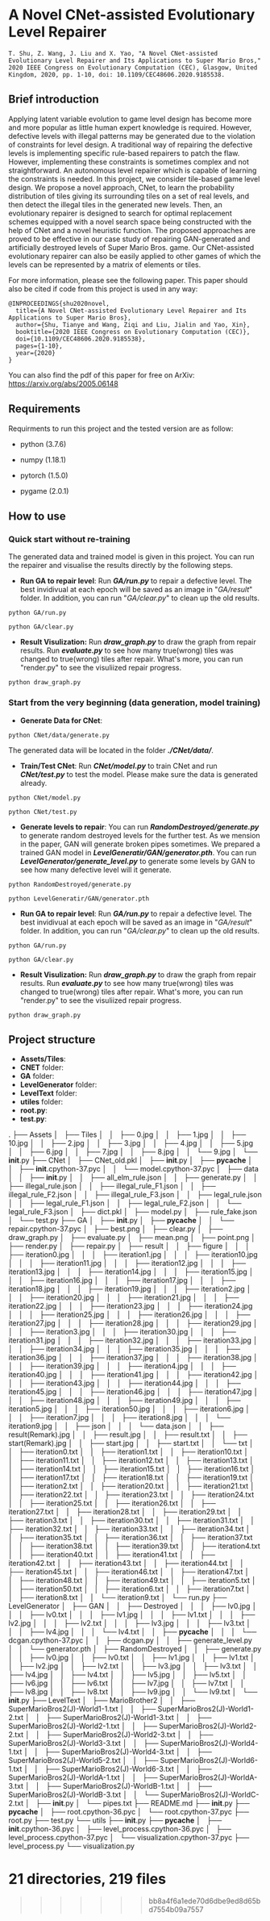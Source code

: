 # A Novel CNet-assisted Evolutionary Level Repairer  
```T. Shu, Z. Wang, J. Liu and X. Yao, "A Novel CNet-assisted Evolutionary Level Repairer and Its Applications to Super Mario Bros," 2020 IEEE Congress on Evolutionary Computation (CEC), Glasgow, United Kingdom, 2020, pp. 1-10, doi: 10.1109/CEC48606.2020.9185538.```

## Brief introduction
Applying latent variable evolution to game level design has become more and more popular as little human expert knowledge is required. However, defective levels with illegal patterns may be generated due to the violation of constraints for level design. A traditional way of repairing the defective levels is implementing specific rule-based repairers to patch the flaw. However, implementing these constraints is sometimes complex and not straightforward. An autonomous level repairer which is capable of learning the constraints is needed. In this project, we consider tile-based game level design. We propose a novel approach, CNet, to learn the probability distribution of tiles giving its surrounding tiles on a set of real levels, and then detect the illegal tiles in the generated new levels. Then, an evolutionary repairer is designed to search for optimal replacement schemes equipped with a novel search space being constructed with the help of CNet and a novel heuristic function. The proposed approaches are proved to be effective in our case study of repairing GAN-generated and artificially destroyed levels of Super Mario Bros. game. Our CNet-assisted evolutionary repairer can also be easily applied to other games of which the levels can be represented by a matrix of elements or tiles.  

For more information, please see the following paper. This paper should also be cited if code from this project is used in any way:

```
@INPROCEEDINGS{shu2020novel,
  title={A Novel CNet-assisted Evolutionary Level Repairer and Its Applications to Super Mario Bros},
  author={Shu, Tianye and Wang, Ziqi and Liu, Jialin and Yao, Xin},
  booktitle={2020 IEEE Congress on Evolutionary Computation (CEC)}, 
  doi={10.1109/CEC48606.2020.9185538},
  pages={1-10},
  year={2020}
}
```

You can also find the pdf of this paper for free on ArXiv: https://arxiv.org/abs/2005.06148

## Requirements

Requirments to run this project and the tested version are as follow:

* python (3.7.6)

* numpy (1.18.1)

* pytorch (1.5.0)

* pygame (2.0.1)

## How to use
### Quick start without re-training
The generated data and trained model is given in this project. You can run the repairer and visualise the results directly by the following steps.
* **Run GA to repair level**: Run ***GA/run.py*** to repair a defective level. The best invidivual at each epoch will be saved as an image in "*GA/result*" folder. In addition, you can run "*GA/clear.py*" to clean up the old results.

```python GA/run.py```

```python GA/clear.py```

* **Result Visulization:** Run ***draw_graph.py*** to draw the graph from repair results. Run ***evaluate.py*** to see how many true(wrong) tiles was changed to true(wrong) tiles after repair. What's more, you can run "render.py" to see the visuliized repair progress.

```python draw_graph.py```

### Start from the very beginning (data generation, model training)
* **Generate Data for CNet**: 

```python CNet/data/generate.py```

The generated data will be located in the folder ***./CNet/data/***.

* **Train/Test CNet**: Run ***CNet/model.py*** to train CNet and run ***CNet/test.py*** to test the model. Please make sure the data is generated already.

```python CNet/model.py```

```python CNet/test.py```

* **Generate levels to repair**: You can run ***RandomDestroyed/generate.py*** to generate random destroyed levels for the further test. As we mension in the paper, GAN will generate broken pipes sometimes. We prepared a trained GAN model in ***LevelGeneratir/GAN/generator.pth***. You can run ***LevelGenerator/generate_level.py*** to generate some levels by GAN to see how many defective level will it generate.  

```python RandomDestroyed/generate.py```

```python LevelGeneratir/GAN/generator.pth```

* **Run GA to repair level**: Run ***GA/run.py*** to repair a defective level. The best invidivual at each epoch will be saved as an image in "*GA/result*" folder. In addition, you can run "*GA/clear.py*" to clean up the old results.

```python GA/run.py```

```python GA/clear.py```

* **Result Visulization:** Run ***draw_graph.py*** to draw the graph from repair results. Run ***evaluate.py*** to see how many true(wrong) tiles was changed to true(wrong) tiles after repair. What's more, you can run "render.py" to see the visuliized repair progress.

```python draw_graph.py```

## Project structure
* **Assets/Tiles**:
* **CNET** folder:
* **GA** folder:
* **LevelGenerator** folder:
* **LevelText** folder:
* **utiles** folder:
* **root.py**:
* **test.py**:

.
├── Assets
│   ├── Tiles
│   │   ├── 0.jpg
│   │   ├── 1.jpg
│   │   ├── 10.jpg
│   │   ├── 2.jpg
│   │   ├── 3.jpg
│   │   ├── 4.jpg
│   │   ├── 5.jpg
│   │   ├── 6.jpg
│   │   ├── 7.jpg
│   │   ├── 8.jpg
│   │   └── 9.jpg
│   └── __init__.py
├── CNet
│   ├── CNet_old.pkl
│   ├── __init__.py
│   ├── __pycache__
│   │   ├── __init__.cpython-37.pyc
│   │   └── model.cpython-37.pyc
│   ├── data
│   │   ├── __init__.py
│   │   ├── all_elm_rule.json
│   │   ├── generate.py
│   │   ├── illegal_rule.json
│   │   ├── illegal_rule_F1.json
│   │   ├── illegal_rule_F2.json
│   │   ├── illegal_rule_F3.json
│   │   ├── legal_rule.json
│   │   ├── legal_rule_F1.json
│   │   ├── legal_rule_F2.json
│   │   └── legal_rule_F3.json
│   ├── dict.pkl
│   ├── model.py
│   ├── rule_fake.json
│   └── test.py
├── GA
│   ├── __init__.py
│   ├── __pycache__
│   │   └── repair.cpython-37.pyc
│   ├── best.png
│   ├── clear.py
│   ├── draw_graph.py
│   ├── evaluate.py
│   ├── mean.png
│   ├── point.png
│   ├── render.py
│   ├── repair.py
│   ├── result
│   │   ├── figure
│   │   │   ├── iteration0.jpg
│   │   │   ├── iteration1.jpg
│   │   │   ├── iteration10.jpg
│   │   │   ├── iteration11.jpg
│   │   │   ├── iteration12.jpg
│   │   │   ├── iteration13.jpg
│   │   │   ├── iteration14.jpg
│   │   │   ├── iteration15.jpg
│   │   │   ├── iteration16.jpg
│   │   │   ├── iteration17.jpg
│   │   │   ├── iteration18.jpg
│   │   │   ├── iteration19.jpg
│   │   │   ├── iteration2.jpg
│   │   │   ├── iteration20.jpg
│   │   │   ├── iteration21.jpg
│   │   │   ├── iteration22.jpg
│   │   │   ├── iteration23.jpg
│   │   │   ├── iteration24.jpg
│   │   │   ├── iteration25.jpg
│   │   │   ├── iteration26.jpg
│   │   │   ├── iteration27.jpg
│   │   │   ├── iteration28.jpg
│   │   │   ├── iteration29.jpg
│   │   │   ├── iteration3.jpg
│   │   │   ├── iteration30.jpg
│   │   │   ├── iteration31.jpg
│   │   │   ├── iteration32.jpg
│   │   │   ├── iteration33.jpg
│   │   │   ├── iteration34.jpg
│   │   │   ├── iteration35.jpg
│   │   │   ├── iteration36.jpg
│   │   │   ├── iteration37.jpg
│   │   │   ├── iteration38.jpg
│   │   │   ├── iteration39.jpg
│   │   │   ├── iteration4.jpg
│   │   │   ├── iteration40.jpg
│   │   │   ├── iteration41.jpg
│   │   │   ├── iteration42.jpg
│   │   │   ├── iteration43.jpg
│   │   │   ├── iteration44.jpg
│   │   │   ├── iteration45.jpg
│   │   │   ├── iteration46.jpg
│   │   │   ├── iteration47.jpg
│   │   │   ├── iteration48.jpg
│   │   │   ├── iteration49.jpg
│   │   │   ├── iteration5.jpg
│   │   │   ├── iteration50.jpg
│   │   │   ├── iteration6.jpg
│   │   │   ├── iteration7.jpg
│   │   │   ├── iteration8.jpg
│   │   │   └── iteration9.jpg
│   │   ├── json
│   │   │   └── data.json
│   │   ├── result(Remark).jpg
│   │   ├── result.jpg
│   │   ├── result.txt
│   │   ├── start(Remark).jpg
│   │   ├── start.jpg
│   │   ├── start.txt
│   │   └── txt
│   │       ├── iteration0.txt
│   │       ├── iteration1.txt
│   │       ├── iteration10.txt
│   │       ├── iteration11.txt
│   │       ├── iteration12.txt
│   │       ├── iteration13.txt
│   │       ├── iteration14.txt
│   │       ├── iteration15.txt
│   │       ├── iteration16.txt
│   │       ├── iteration17.txt
│   │       ├── iteration18.txt
│   │       ├── iteration19.txt
│   │       ├── iteration2.txt
│   │       ├── iteration20.txt
│   │       ├── iteration21.txt
│   │       ├── iteration22.txt
│   │       ├── iteration23.txt
│   │       ├── iteration24.txt
│   │       ├── iteration25.txt
│   │       ├── iteration26.txt
│   │       ├── iteration27.txt
│   │       ├── iteration28.txt
│   │       ├── iteration29.txt
│   │       ├── iteration3.txt
│   │       ├── iteration30.txt
│   │       ├── iteration31.txt
│   │       ├── iteration32.txt
│   │       ├── iteration33.txt
│   │       ├── iteration34.txt
│   │       ├── iteration35.txt
│   │       ├── iteration36.txt
│   │       ├── iteration37.txt
│   │       ├── iteration38.txt
│   │       ├── iteration39.txt
│   │       ├── iteration4.txt
│   │       ├── iteration40.txt
│   │       ├── iteration41.txt
│   │       ├── iteration42.txt
│   │       ├── iteration43.txt
│   │       ├── iteration44.txt
│   │       ├── iteration45.txt
│   │       ├── iteration46.txt
│   │       ├── iteration47.txt
│   │       ├── iteration48.txt
│   │       ├── iteration49.txt
│   │       ├── iteration5.txt
│   │       ├── iteration50.txt
│   │       ├── iteration6.txt
│   │       ├── iteration7.txt
│   │       ├── iteration8.txt
│   │       └── iteration9.txt
│   └── run.py
├── LevelGenerator
│   ├── GAN
│   │   ├── Destroyed
│   │   │   ├── lv0.jpg
│   │   │   ├── lv0.txt
│   │   │   ├── lv1.jpg
│   │   │   ├── lv1.txt
│   │   │   ├── lv2.jpg
│   │   │   ├── lv2.txt
│   │   │   ├── lv3.jpg
│   │   │   ├── lv3.txt
│   │   │   ├── lv4.jpg
│   │   │   └── lv4.txt
│   │   ├── __pycache__
│   │   │   └── dcgan.cpython-37.pyc
│   │   ├── dcgan.py
│   │   ├── generate_level.py
│   │   └── generator.pth
│   ├── RandomDestroyed
│   │   ├── generate.py
│   │   ├── lv0.jpg
│   │   ├── lv0.txt
│   │   ├── lv1.jpg
│   │   ├── lv1.txt
│   │   ├── lv2.jpg
│   │   ├── lv2.txt
│   │   ├── lv3.jpg
│   │   ├── lv3.txt
│   │   ├── lv4.jpg
│   │   ├── lv4.txt
│   │   ├── lv5.jpg
│   │   ├── lv5.txt
│   │   ├── lv6.jpg
│   │   ├── lv6.txt
│   │   ├── lv7.jpg
│   │   ├── lv7.txt
│   │   ├── lv8.jpg
│   │   ├── lv8.txt
│   │   ├── lv9.jpg
│   │   └── lv9.txt
│   └── __init__.py
├── LevelText
│   ├── MarioBrother2
│   │   ├── SuperMarioBros2(J)-World1-1.txt
│   │   ├── SuperMarioBros2(J)-World1-2.txt
│   │   ├── SuperMarioBros2(J)-World1-3.txt
│   │   ├── SuperMarioBros2(J)-World2-1.txt
│   │   ├── SuperMarioBros2(J)-World2-2.txt
│   │   ├── SuperMarioBros2(J)-World2-3.txt
│   │   ├── SuperMarioBros2(J)-World3-3.txt
│   │   ├── SuperMarioBros2(J)-World4-1.txt
│   │   ├── SuperMarioBros2(J)-World4-3.txt
│   │   ├── SuperMarioBros2(J)-World5-2.txt
│   │   ├── SuperMarioBros2(J)-World6-1.txt
│   │   ├── SuperMarioBros2(J)-World6-3.txt
│   │   ├── SuperMarioBros2(J)-WorldA-1.txt
│   │   ├── SuperMarioBros2(J)-WorldA-3.txt
│   │   ├── SuperMarioBros2(J)-WorldB-1.txt
│   │   ├── SuperMarioBros2(J)-WorldB-3.txt
│   │   └── SuperMarioBros2(J)-WorldC-2.txt
│   ├── __init__.py
│   └── pipes.txt
├── README.md
├── __init__.py
├── __pycache__
│   ├── root.cpython-36.pyc
│   └── root.cpython-37.pyc
├── root.py
├── test.py
└── utils
    ├── __init__.py
    ├── __pycache__
    │   ├── __init__.cpython-36.pyc
    │   ├── level_process.cpython-36.pyc
    │   ├── level_process.cpython-37.pyc
    │   └── visualization.cpython-37.pyc
    ├── level_process.py
    └── visualization.py

21 directories, 219 files
=======
>>>>>>> bb8a4f6a1ede70d6dbe9ed8d65bd7554b09a7557
